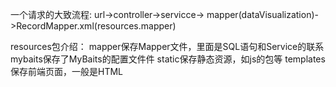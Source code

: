一个请求的大致流程:
url->controller->servicce->
mapper(dataVisualization)->RecordMapper.xml(resources.mapper)

resources包介绍：
mapper保存Mapper文件，里面是SQL语句和Service的联系
mybaits保存了MyBaits的配置文件件
static保存静态资源，如js的包等
templates保存前端页面，一般是HTML